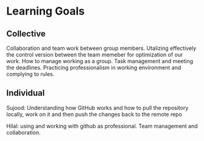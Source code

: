 # Learning Goals

## Collective
Collaboration and team work between group members.
Utalizing effectively the control version between the team memeber for optimization of our work.
How to manage working as a group.
Task management and meeting the deadlines.
Practicing professionalism in working environment and complying to rules.
## Individual

Sujood: Understanding how GitHub works and how to pull the repository locally, work on it and then push the changes back to the remote repo

Hilal: using and working with github as professional. Team management and collaboration.
